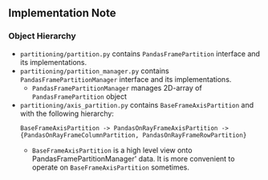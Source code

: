 ## Implementation Note

### Object Hierarchy

- `partitioning/partition.py` contains `PandasFramePartition` interface and its implementations.
- `partitioning/partition_manager.py` contains `PandasFramePartitionManager` interface and its implementations.
	- `PandasFramePartitionManager` manages 2D-array of `PandasFramePartition` object
- `partitioning/axis_partition.py` contains `BaseFrameAxisPartition` and with the following hierarchy:
	```
	BaseFrameAxisPartition -> PandasOnRayFrameAxisPartition -> {PandasOnRayFrameColumnPartition, PandasOnRayFrameRowPartition}
	```
	- `BaseFrameAxisPartition` is a high level view onto PandasFramePartitionManager' data. It is more
	   convenient to operate on `BaseFrameAxisPartition` sometimes.
